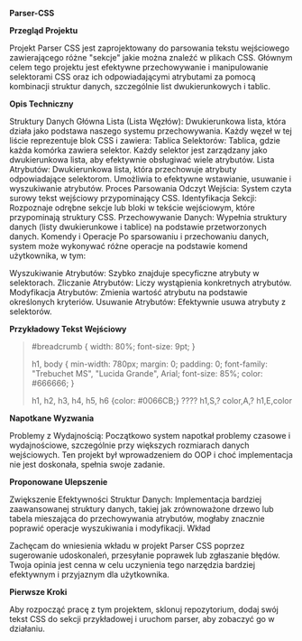****Parser-CSS****

**Przegląd Projektu**

Projekt Parser CSS jest zaprojektowany do parsowania tekstu wejściowego zawierającego różne "sekcje" jakie można znaleźć w plikach CSS. Głównym celem tego projektu jest efektywne przechowywanie i manipulowanie selektorami CSS oraz ich odpowiadającymi atrybutami za pomocą kombinacji struktur danych, szczególnie list dwukierunkowych i tablic.

**Opis Techniczny**

Struktury Danych
Główna Lista (Lista Węzłów): Dwukierunkowa lista, która działa jako podstawa naszego systemu przechowywania. Każdy węzeł w tej liście reprezentuje blok CSS i zawiera:
Tablica Selektorów: Tablica, gdzie każda komórka zawiera selektor. Każdy selektor jest zarządzany jako dwukierunkowa lista, aby efektywnie obsługiwać wiele atrybutów.
Lista Atrybutów: Dwukierunkowa lista, która przechowuje atrybuty odpowiadające selektorom. Umożliwia to efektywne wstawianie, usuwanie i wyszukiwanie atrybutów.
Proces Parsowania
Odczyt Wejścia: System czyta surowy tekst wejściowy przypominający CSS.
Identyfikacja Sekcji: Rozpoznaje odrębne sekcje lub bloki w tekście wejściowym, które przypominają struktury CSS.
Przechowywanie Danych: Wypełnia struktury danych (listy dwukierunkowe i tablice) na podstawie przetworzonych danych.
Komendy i Operacje
Po sparsowaniu i przechowaniu danych, system może wykonywać różne operacje na podstawie komend użytkownika, w tym:

Wyszukiwanie Atrybutów: Szybko znajduje specyficzne atrybuty w selektorach.
Zliczanie Atrybutów: Liczy wystąpienia konkretnych atrybutów.
Modyfikacja Atrybutów: Zmienia wartość atrybutu na podstawie określonych kryteriów.
Usuwanie Atrybutów: Efektywnie usuwa atrybuty z selektorów.


**Przykładowy Tekst Wejściowy**


>#breadcrumb 
>{
>	width: 80%;
>	font-size: 9pt;
>}
>
>h1, body {
>	min-width: 780px;
>	margin: 0;
>	padding: 0;
>	font-family: "Trebuchet MS", "Lucida Grande", Arial;
>	font-size: 85%;
>	color: #666666;
>}
>
>h1, h2, h3, h4, h5, h6 {color: #0066CB;}
>????
>h1,S,?
>color,A,?
>h1,E,color



**Napotkane Wyzwania**

Problemy z Wydajnością: Początkowo system napotkał problemy czasowe i wydajnościowe, szczególnie przy większych rozmiarach danych wejściowych.
Ten projekt był wprowadzeniem do OOP i choć implementacja nie jest doskonała, spełnia swoje zadanie.

**Proponowane Ulepszenie**

Zwiększenie Efektywności Struktur Danych: Implementacja bardziej zaawansowanej struktury danych, takiej jak zrównoważone drzewo lub tabela mieszająca do przechowywania atrybutów, mogłaby znacznie poprawić operacje wyszukiwania i modyfikacji.
Wkład

Zachęcam do wniesienia wkładu w projekt Parser CSS poprzez sugerowanie udoskonaleń, przesyłanie poprawek lub zgłaszanie błędów. Twoja opinia jest cenna w celu uczynienia tego narzędzia bardziej efektywnym i przyjaznym dla użytkownika.

**Pierwsze Kroki**

Aby rozpocząć pracę z tym projektem, sklonuj repozytorium, dodaj swój tekst CSS do sekcji przykładowej i uruchom parser, aby zobaczyć go w działaniu. 
